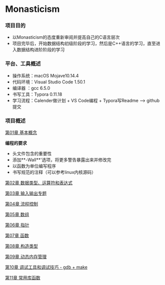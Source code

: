 # Monasticism
### 项目目的
- 以Monasticism的态度重新审阅并提高自己的C语言层次
- 项目完毕后，开始数据结构初级阶段的学习，然后是C++语言的学习，直至进入数据结构进阶阶段的学习
### 平台、工具概述

- 操作系统：macOS Mojave10.14.4
- 代码环境：Visual Studio Code 1.50.1
- 编译器    ：gcc 6.5.0
- 书写工具：Typora 0.11.18
- 学习流程：Calender做计划 + VS Code编程 + Typora写Readme --> github提交

### 项目概述

[第01章 基本概念](https://github.com/AndyHsu-cn/Monasticism/tree/main/01basic)

**编程的要求**

- 头文件包含的重要性
- 添加**-Wall**'选项，将更多警告暴露出来并修改完
- 以函数为单位编写程序
- 书写规范的注释（可以参考linux内核源码）

[第02章 数据类型、运算符和表达式](http://www.baidu.com)

[第03章 输入输出专题](http://www.baidu.com)

[第04章 流程控制](http://www.baidu.com)

[第05章 数组](http://www.baidu.com)

[第06章 指针](http://www.baidu.com)

[第07章 函数](http://www.baidu.com)

[第08章 构造类型](http://www.baidu.com)

[第09章 动态内存管理](http://www.baidu.com)

[第10章 调试工具和调试技巧 - gdb + make](http://www.baidu.com)

[第11章 常用库函数](http://www.baidu.com)



